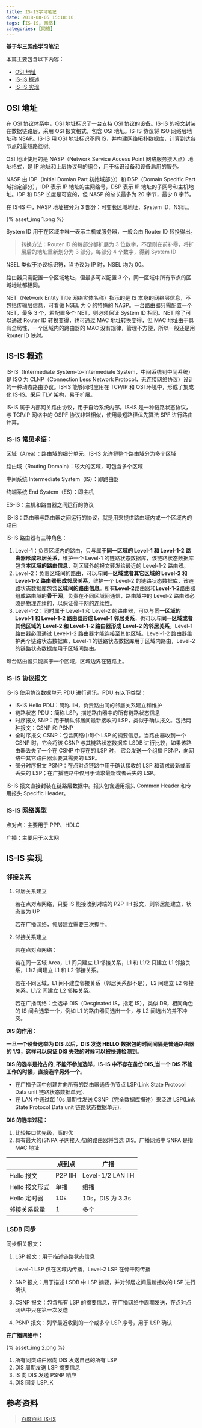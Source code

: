 ```yaml
---
title: IS-IS学习笔记
date: 2018-08-05 15:18:10
tags: [IS-IS, 网络]
categories: [网络]
---
```


**基于华三网络学习笔记**

本篇主要包含以下内容：

- [OSI 地址](OSI地址)
- [IS-IS 概述](IS-IS概述)
- [IS-IS 实现](#IS-IS实现)

<!-- more -->

## OSI 地址

在 OSI 协议体系中，OSI 地址标识了一台支持 OSI 协议的设备。IS-IS 的报文封装在数据链路层，采用 OSI 报文格式，包含 OSI 地址。IS-IS 协议将 ISO 网络层地址称 NSAP。IS-IS 用 OSI 地址标识不同 IS，并构建网络拓扑数据库，计算到达各节点的最短路径树。

OSI 地址使用的是 NASP（Network Service Access Point 网络服务接入点）地址格式，是 IP 地址和上层协议号的组合，用于标识设备和设备启用的服务。

NASP 由 IDP（Initial Domian Part 初始域部分）和 DSP（Domain Specific Part 域指定部分），IDP 表示 IP 地址的主网络号，DSP 表示 IP 地址的子网号和主机地址。IDP 和 DSP 长度是可变的，但 NASP 的总长最多为 20 字节，最少 8 字节。

在 IS-IS 中，NASP 地址被分为 3 部分：可变长区域地址，System ID，NSEL。

{% asset_img 1.png %}

System ID 用于在区域中唯一表示主机或服务器，一般会由 Router ID 转换得出。

> 转换方法：Router ID 的每部分都扩展为 3 位数字，不足则在前补零，将扩展后的地址重新划分为 3 部分，每部分 4 个数字，得到 System ID

NSEL 类似于协议标识符，当协议为 IP 时，NSEL 均为 00。

路由器只需配置一个区域地址，但最多可以配置 3 个，同一区域中所有节点的区域地址都相同。

NET（Network Entity Title 网络实体名称）指示的是 IS 本身的网络层信息，不包括传输层信息，可看做 NSEL 为 0 的特殊的 NASP。一台路由器只需配置一个 NET，最多 3 个，若配置多个 NET，则必须保证 System ID 相同。NET 除了可以通过 Router ID 转换变得，也可通过 MAC 地址转换变得，但 MAC 地址由于具有全局性，一个区域内的路由器的 MAC 没有规律，管理不方便，所以一般还是用 Router ID 映射。

## IS-IS 概述

IS-IS（Intermediate System-to-Intermediate System，中间系统到中间系统）是 ISO 为 CLNP（Connection Less Network Protocol，无连接网络协议）设计的一种动态路由协议。IS-IS 能够同时应用在 TCP/IP 和 OSI 环境中，形成了集成化 IS-IS。采用 TLV 架构，易于扩展。

IS-IS 属于内部网关路由协议，用于自治系统内部。IS-IS 是一种链路状态协议，与 TCP/IP 网络中的 OSPF 协议非常相似，使用最短路径优先算法 SPF 进行路由计算。

### IS-IS 常见术语：

区域（Area）：路由域的细分单元，IS-IS 允许将整个路由域分为多个区域

路由域（Routing Domain）：较大的区域，可包含多个区域

中间系统 Intermediate System（IS）：即路由器

终端系统 End System（ES）：即主机

ES-IS：主机和路由器之间运行的协议

IS-IS：路由器与路由器之间运行的协议，就是用来提供路由域内或一个区域内的路由

IS-IS 路由器有三种角色：

1. Level-1：负责区域内的路由，只与属于**同一区域的 Level-1 和 Level-1-2 路由器形成邻居关系**，维护一个 Level-1 的链路状态数据库，该链路状态数据库包含**本区域的路由信息**，到区域外的报文转发给最近的 Level-1-2 路由器。
2. Level-2：负责区域间的路由，可以与**同一区域或者其它区域的 Level-2 和 Level-1-2 路由器形成邻居关系**，维护一个 Level-2 的链路状态数据库，该链路状态数据库包含**区域间的路由信息**。所有**Level-2**路由器和**Level-1-2**路由器组成路由域的**骨干网**，负责在不同区域间通信，路由域中的 Level-2 路由器必须是物理连续的，以保证骨干网的连续性。
3. Level-1-2：同时属于 Level-1 和 Level-2 的路由器，可以与**同一区域的 Level-1 和 Level-1-2 路由器形成 Level-1 邻居关系**，也可以与**同一区域或者其他区域的 Level-2 和 Level-1-2 路由器形成 Level-2 的邻居关系**。Level-1 路由器必须通过 Level-1-2 路由器才能连接至其他区域。Level-1-2 路由器维护两个链路状态数据库，Level-1 的链路状态数据库用于区域内路由，Level-2 的链路状态数据库用于区域间路由。

每台路由器只能属于一个区域，区域边界在链路上。

### IS-IS 协议报文

IS-IS 使用协议数据单元 PDU 进行通讯。PDU 有以下类型：

- IS-IS Hello PDU：简称 IIH，负责路由间的邻居关系建立和维护
- 链路状态 PDU：简称 LSP，描述路由器中的所有链路状态信息
- 时序报文 SNP：用于确认邻居间最新接收的 LSP，类似于确认报文。包括两种报文：CSNP 和 PSNP
- 全时序报文 CSNP：包含网络中每个 LSP 的摘要信息。当路由器收到一个 CSNP 时，它会将该 CSNP 与其链路状态数据库 LSDB 进行比较，如果该路由器丢失了一个在 CSNP 中存在的 LSP 时， 它会发送一个组播 PSNP，向网络中其它路由器索要其需要的 LSP。
- 部分时序报文 PSNP：在点对点链路中用于确认接收的 LSP 和请求最新或者丢失的 LSP；在广播链路中仅用于请求最新或者丢失的 LSP。

IS-IS 报文直接封装在链路层数据中。报头包含通用报头 Common Header 和专用报头 Specific Header。

### IS-IS 网络类型

点对点：主要用于 PPP、HDLC

广播：主要用于以太网

## IS-IS 实现

### 邻接关系

1. 邻居关系建立

   若在点对点网络，只要 IS 能接收到对端的 P2P IIH 报文，则邻居能建立，状态变为 UP

   若在广播网络，邻居建立需要三次握手。

2. 邻接关系建立

   若在点对点网络：

   若在同一区域 Area，L1 间只建立 L1 邻接关系，L1 和 L1/2 只建立 L1 邻接关系，L1/2 间建立 L1 和 L2 邻接关系。

   若在不同区域，L1 间不建立邻接关系（邻居关系都不是），L2 间建立 L2 邻接关系，L1/2 间建立 L2 邻接关系。

   若在广播网络：会选举 DIS（Desginated IS，指定 IS），类似 DR，相同角色的 IS 间会选举一个，例如 L1 的路由器间选出一个，与 L2 间选出的并不冲突。

**DIS 的作用：**

**一旦一个设备选举为 DIS 以后，DIS 发送 HELLO 数据包的时间间隔是普通路由器的 1/3，这样可以保证 DIS 失效的时候可以被快速检测到**。

**DIS 的选举是抢占的, 不能不参加选举，IS-IS 中不存在备份 DIS,当一个 DIS 不能工作的时候，直接选举另外一个**。

- 在广播子网中创建并向所有的路由器通告伪节点 LSP(Link State Protocol Data unit 链路状态数据单元).
- 在 LAN 中通过每 10s 周期性发送 CSNP（完全数据库描述）来泛洪 LSP(Link State Protocol Data unit 链路状态数据单元).

**DIS 的选举过程：**

1. 比较接口优先级，高的优
2. 具有最大的(SNPA 子网接入点)的路由器将当选 DIS。广播网络中 SNPA 是指 MAC 地址

|                | 点到点  | 广播              |
| -------------- | ------- | ----------------- |
| Hello 报文     | P2P IIH | Level-1/2 LAN IIH |
| Hello 报文形式 | 单播    | 组播              |
| Hello 定时器   | 10s     | 10s，DIS 为 3.3s  |
| 邻接关系数量   | 1       | 多个              |

### LSDB 同步

同步相关报文：

1. LSP 报文：用于描述链路状态信息

   Level-1 LSP 仅在区域内传播，Level-2 LSP 在骨干网传播

2. SNP 报文：用于描述 LSDB 中 LSP 摘要，并对邻居之间最新接收的 LSP 进行确认

3. CSNP 报文：包含所有 LSP 的摘要信息，在广播网络中周期发送，在点对点网络中只在第一次发送

4. PSNP 报文：列举最近收到的一个或多个 LSP 序号，用于 LSP 确认

**在广播网络中：**

{% asset_img 2.png %}

1. 所有同类路由器向 DIS 发送自己的所有 LSP
2. DIS 周期发送 LSP 摘要信息
3. IS 向 DIS 发送 PSNP 响应
4. DIS 回复 LSP_K

## 参考资料

> [百度百科 IS-IS](https://baike.baidu.com/item/is-is/930474)
